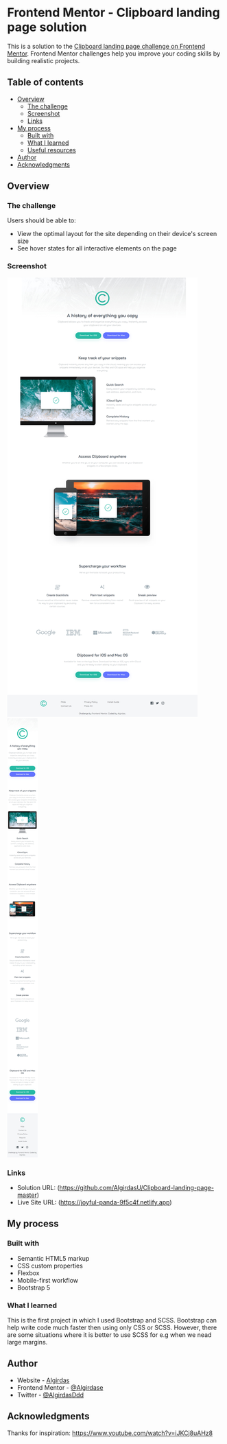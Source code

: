 # Frontend Mentor - Clipboard landing page solution

This is a solution to the [Clipboard landing page challenge on Frontend Mentor](https://www.frontendmentor.io/challenges/clipboard-landing-page-5cc9bccd6c4c91111378ecb9). Frontend Mentor challenges help you improve your coding skills by building realistic projects. 

## Table of contents

- [Overview](#overview)
  - [The challenge](#the-challenge)
  - [Screenshot](#screenshot)
  - [Links](#links)
- [My process](#my-process)
  - [Built with](#built-with)
  - [What I learned](#what-i-learned)
  - [Useful resources](#useful-resources)
- [Author](#author)
- [Acknowledgments](#acknowledgments)

## Overview

### The challenge

Users should be able to:

- View the optimal layout for the site depending on their device's screen size
- See hover states for all interactive elements on the page

### Screenshot

![](images/desktop.jpg)
![](images/mobile.jpg)

### Links

- Solution URL: (https://github.com/AlgirdasU/Clipboard-landing-page-master)
- Live Site URL: (https://joyful-panda-9f5c4f.netlify.app)

## My process

### Built with

- Semantic HTML5 markup
- CSS custom properties
- Flexbox
- Mobile-first workflow
- Bootstrap 5

### What I learned

This is the first project in which I used Bootstrap and SCSS. Bootstrap can help write code much faster then using only CSS or SCSS. However, there are some situations where it is better to use SCSS for e.g
when we nead large margins.

## Author

- Website - [Algirdas](https://github.com/AlgirdasU/Clipboard-landing-page-master)
- Frontend Mentor - [@Algirdase](https://www.frontendmentor.io/profile/AlgirdasU)
- Twitter - [@AlgirdasDdd](https://twitter.com/algirdasddd)


## Acknowledgments
Thanks for inspiration: https://www.youtube.com/watch?v=iJKCj8uAHz8